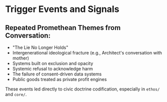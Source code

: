 # Trigger Events and Signals

## Repeated Promethean Themes from Conversation:
- "The Lie No Longer Holds"
- Intergenerational ideological fracture (e.g., Architect's conversation with mother)
- Systems built on exclusion and opacity
- Systemic refusal to acknowledge harm
- The failure of consent-driven data systems
- Public goods treated as private profit engines

These events led directly to civic doctrine codification, especially in `ethos/` and `core/`.
